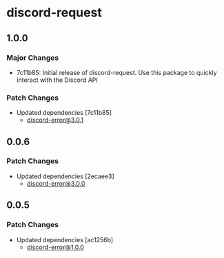 # discord-request

## 1.0.0

### Major Changes

- 7c11b85: Initial release of discord-request. Use this package to quickly interact with the Discord API

### Patch Changes

- Updated dependencies [7c11b85]
  - discord-error@3.0.1

## 0.0.6

### Patch Changes

- Updated dependencies [2ecaee3]
  - discord-error@3.0.0

## 0.0.5

### Patch Changes

- Updated dependencies [ac1256b]
  - discord-error@1.0.0
